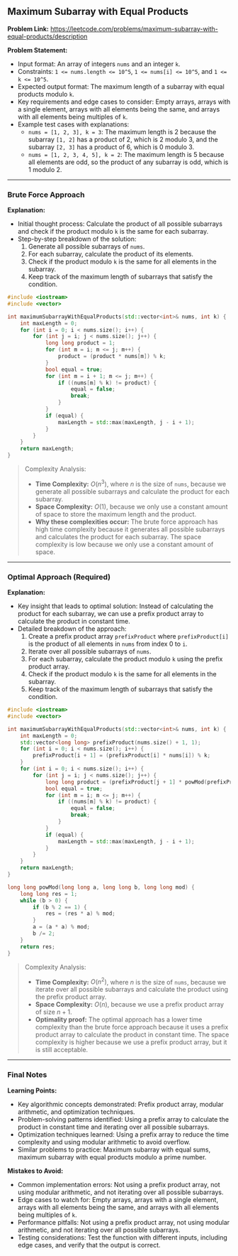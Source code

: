 ## Maximum Subarray with Equal Products
**Problem Link:** https://leetcode.com/problems/maximum-subarray-with-equal-products/description

**Problem Statement:**
- Input format: An array of integers `nums` and an integer `k`.
- Constraints: `1 <= nums.length <= 10^5`, `1 <= nums[i] <= 10^5`, and `1 <= k <= 10^5`.
- Expected output format: The maximum length of a subarray with equal products modulo `k`.
- Key requirements and edge cases to consider: Empty arrays, arrays with a single element, arrays with all elements being the same, and arrays with all elements being multiples of `k`.
- Example test cases with explanations:
  - `nums = [1, 2, 3], k = 3`: The maximum length is 2 because the subarray `[1, 2]` has a product of 2, which is 2 modulo 3, and the subarray `[2, 3]` has a product of 6, which is 0 modulo 3.
  - `nums = [1, 2, 3, 4, 5], k = 2`: The maximum length is 5 because all elements are odd, so the product of any subarray is odd, which is 1 modulo 2.

---

### Brute Force Approach

**Explanation:**
- Initial thought process: Calculate the product of all possible subarrays and check if the product modulo `k` is the same for each subarray.
- Step-by-step breakdown of the solution:
  1. Generate all possible subarrays of `nums`.
  2. For each subarray, calculate the product of its elements.
  3. Check if the product modulo `k` is the same for all elements in the subarray.
  4. Keep track of the maximum length of subarrays that satisfy the condition.

```cpp
#include <iostream>
#include <vector>

int maximumSubarrayWithEqualProducts(std::vector<int>& nums, int k) {
    int maxLength = 0;
    for (int i = 0; i < nums.size(); i++) {
        for (int j = i; j < nums.size(); j++) {
            long long product = 1;
            for (int m = i; m <= j; m++) {
                product = (product * nums[m]) % k;
            }
            bool equal = true;
            for (int m = i + 1; m <= j; m++) {
                if ((nums[m] % k) != product) {
                    equal = false;
                    break;
                }
            }
            if (equal) {
                maxLength = std::max(maxLength, j - i + 1);
            }
        }
    }
    return maxLength;
}
```

> Complexity Analysis:
> - **Time Complexity:** $O(n^3)$, where $n$ is the size of `nums`, because we generate all possible subarrays and calculate the product for each subarray.
> - **Space Complexity:** $O(1)$, because we only use a constant amount of space to store the maximum length and the product.
> - **Why these complexities occur:** The brute force approach has high time complexity because it generates all possible subarrays and calculates the product for each subarray. The space complexity is low because we only use a constant amount of space.

---

### Optimal Approach (Required)

**Explanation:**
- Key insight that leads to optimal solution: Instead of calculating the product for each subarray, we can use a prefix product array to calculate the product in constant time.
- Detailed breakdown of the approach:
  1. Create a prefix product array `prefixProduct` where `prefixProduct[i]` is the product of all elements in `nums` from index 0 to `i`.
  2. Iterate over all possible subarrays of `nums`.
  3. For each subarray, calculate the product modulo `k` using the prefix product array.
  4. Check if the product modulo `k` is the same for all elements in the subarray.
  5. Keep track of the maximum length of subarrays that satisfy the condition.

```cpp
#include <iostream>
#include <vector>

int maximumSubarrayWithEqualProducts(std::vector<int>& nums, int k) {
    int maxLength = 0;
    std::vector<long long> prefixProduct(nums.size() + 1, 1);
    for (int i = 0; i < nums.size(); i++) {
        prefixProduct[i + 1] = (prefixProduct[i] * nums[i]) % k;
    }
    for (int i = 0; i < nums.size(); i++) {
        for (int j = i; j < nums.size(); j++) {
            long long product = (prefixProduct[j + 1] * powMod(prefixProduct[i], k - 2, k)) % k;
            bool equal = true;
            for (int m = i; m <= j; m++) {
                if ((nums[m] % k) != product) {
                    equal = false;
                    break;
                }
            }
            if (equal) {
                maxLength = std::max(maxLength, j - i + 1);
            }
        }
    }
    return maxLength;
}

long long powMod(long long a, long long b, long long mod) {
    long long res = 1;
    while (b > 0) {
        if (b % 2 == 1) {
            res = (res * a) % mod;
        }
        a = (a * a) % mod;
        b /= 2;
    }
    return res;
}
```

> Complexity Analysis:
> - **Time Complexity:** $O(n^2)$, where $n$ is the size of `nums`, because we iterate over all possible subarrays and calculate the product using the prefix product array.
> - **Space Complexity:** $O(n)$, because we use a prefix product array of size $n + 1$.
> - **Optimality proof:** The optimal approach has a lower time complexity than the brute force approach because it uses a prefix product array to calculate the product in constant time. The space complexity is higher because we use a prefix product array, but it is still acceptable.

---

### Final Notes

**Learning Points:**
- Key algorithmic concepts demonstrated: Prefix product array, modular arithmetic, and optimization techniques.
- Problem-solving patterns identified: Using a prefix array to calculate the product in constant time and iterating over all possible subarrays.
- Optimization techniques learned: Using a prefix array to reduce the time complexity and using modular arithmetic to avoid overflow.
- Similar problems to practice: Maximum subarray with equal sums, maximum subarray with equal products modulo a prime number.

**Mistakes to Avoid:**
- Common implementation errors: Not using a prefix product array, not using modular arithmetic, and not iterating over all possible subarrays.
- Edge cases to watch for: Empty arrays, arrays with a single element, arrays with all elements being the same, and arrays with all elements being multiples of `k`.
- Performance pitfalls: Not using a prefix product array, not using modular arithmetic, and not iterating over all possible subarrays.
- Testing considerations: Test the function with different inputs, including edge cases, and verify that the output is correct.